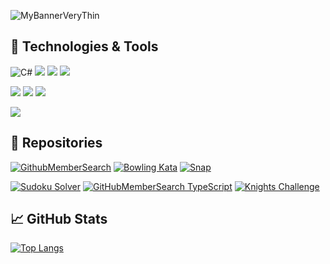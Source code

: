 ![MyBannerVeryThin](https://user-images.githubusercontent.com/28151071/89131521-4ce74880-d505-11ea-9293-3983b0d2f01c.png)

## 🔧 Technologies & Tools
![C#](https://img.shields.io/badge/Code-CSharp-informational?style=flat&logo=c-sharp&logoColor=white&color=2bbc8a)
![](https://img.shields.io/badge/Code-JavaScript-informational?style=flat&logo=javascript&logoColor=white&color=2bbc8a)
![](https://img.shields.io/badge/Code-TypeScript-informational?style=flat&logo=typescript&logoColor=white&color=2bbc8a)
![](https://img.shields.io/badge/Code-SQL-informational?style=flat&logo=microsoft-sql-server&logoColor=white&color=2bbc8a)

![](https://img.shields.io/badge/Databases-Oracle-informational?style=flat&logo=oracle&logoColor=white&color=2bbc8a)
![](https://img.shields.io/badge/Databases-SQL_Server-informational?style=flat&logo=microsoft-sql-server&logoColor=white&color=2bbc8a)
![](https://img.shields.io/badge/Databases-My_SQL-informational?style=flat&logo=mysql&logoColor=white&color=2bbc8a)

![](https://img.shields.io/badge/Editor-Visual_Studio_IDEA-informational?style=flat&logo=intellij-idea&logoColor=white&color=2bbc8a)


## 🔨 Repositories

[![GithubMemberSearch](https://img.shields.io/badge/Code-GitHubMemberSearch-informational?link=./GithubMemberSearch&style=plastic&logo=c-sharp&logoColor=white&color=007ec6)](https://github.com/ASCRees/GitHubMemberSearch)
[![Bowling Kata](https://img.shields.io/badge/Code-BowlingKata-informational?style=flat&logo=c-sharp&logoColor=white&color=007ec6)](https://github.com/ASCRees/Bowling-Kata)
[![Snap](https://img.shields.io/badge/Code-Snap-informational?style=flat&logo=c-sharp&logoColor=white&color=007ec6)](https://github.com/ASCRees/Snap)

[![Sudoku Solver](https://img.shields.io/badge/Code-Soduko_Solver-informational?style=flat&logo=typescript&logoColor=white&color=007ec6)](https://github.com/ASCRees/Sudoku_Solver)
[![GitHubMemberSearch TypeScript](https://img.shields.io/badge/Code-GitHubMemberSearch_TypeScript-informational?style=flat&logo=typescript&logoColor=white&color=007ec6)](https://github.com/ASCRees/GitHubMemberSearch-TypeScript)
[![Knights Challenge](https://img.shields.io/badge/Code-Knights_Challenge-informational?style=flat&logo=typescript&logoColor=white&color=007ec6)](https://github.com/ASCRees/Knights-Challenge)

## &#x1f4c8; GitHub Stats
[![Top Langs](https://github-readme-stats.vercel.app/api/top-langs/?username=ascrees&theme=dark)](https://github.com/ascrees/github-readme-stats)

